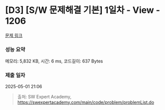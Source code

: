 # [D3] [S/W 문제해결 기본] 1일차 - View - 1206 

[문제 링크](https://swexpertacademy.com/main/code/problem/problemDetail.do?contestProbId=AV134DPqAA8CFAYh) 

### 성능 요약

메모리: 5,832 KB, 시간: 6 ms, 코드길이: 637 Bytes

### 제출 일자

2025-05-01 21:06



> 출처: SW Expert Academy, https://swexpertacademy.com/main/code/problem/problemList.do